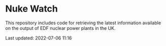 # Nuke Watch

This repository includes code for retrieving the latest information available on the output of EDF nuclear power plants in the UK.

Last updated: 2022-07-06 11:16